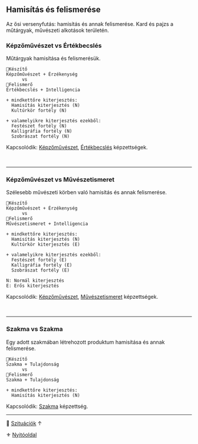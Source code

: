 ## Hamisítás és felismerése

Az ősi versenyfutás: hamisítás és annak felismerése. Kard és pajzs a műtárgyak, művészeti alkotások területén.
### Képzőművészet vs Értékbecslés

Műtárgyak hamisítása és felismerésük.

```
🔆Készítő
Képzőművészet + Érzékenység
      vs
🔆Felismerő
Értékbecslés + Intelligencia

```

```
+ mindkettőre kiterjesztés:
  Hamisítás kiterjesztés (N)
  Kultúrkör fortély (N)

+ valamelyikre kiterjesztés ezekből:
  Festészet fortély (N)
  Kalligráfia fortély (N)
  Szobrászat fortély (N)
```

Kapcsolódik: [Képzőművészet](../kepzettsegek.szekunder/kepzomuveszet.md), [Értékbecslés](../kepzettsegek.szekunder/ertekbecsles.md) képzettségek.

<br />

---
### Képzőművészet vs Művészetismeret

Szélesebb művészeti körben való hamisítás és annak felismerése.

```
🔆Készítő
Képzőművészet + Érzékenység
      vs
🔆Felismerő
Művészetismeret + Intelligencia
```

```
+ mindkettőre kiterjesztés:
  Hamisítás kiterjesztés (N)
  Kultúrkör kiterjesztés (E)
  
+ valamelyikre kiterjesztés ezekből:
  Festészet fortély (E)
  Kalligráfia fortély (E)
  Szobrászat fortély (E)
```

```
N: Normál kiterjesztés
E: Erős kiterjesztés
```

Kapcsolódik: [Képzőművészet](../kepzettsegek.szekunder/kepzomuveszet.md), [Művészetismeret](../kepzettsegek.szekunder/muveszetismeret.md) képzettségek.

<br />

---
### Szakma vs Szakma

Egy adott szakmában létrehozott produktum hamisítása és annak felismerése.

```
🔆Készítő
Szakma + Tulajdonság
      vs
🔆Felismerő
Szakma + Tulajdonság
```


```
+ mindkettőre kiterjesztés:
  Hamisítás kiterjesztés (N)
```

Kapcsolódik: [Szakma](../kepzettsegek.szekunder/kezmuvesseg.md) képzettség.

---

🔗 [Szituációk](../160_szituaciok.md) ↑

⚜️ [Nyitóoldal](../start.md#16-szitu%C3%A1ci%C3%B3k)
